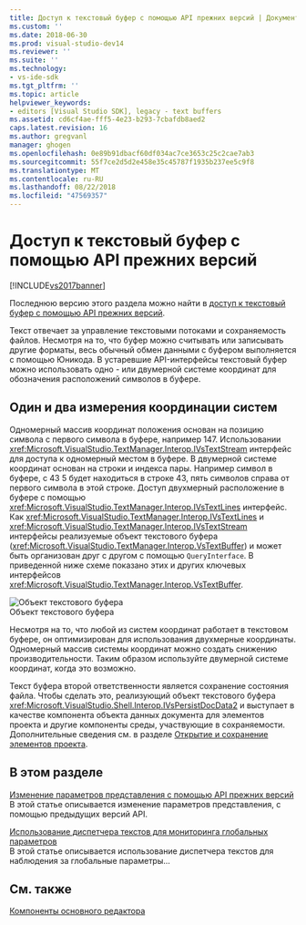 ```yaml
---
title: Доступ к текстовый буфер с помощью API прежних версий | Документация Майкрософт
ms.custom: ''
ms.date: 2018-06-30
ms.prod: visual-studio-dev14
ms.reviewer: ''
ms.suite: ''
ms.technology:
- vs-ide-sdk
ms.tgt_pltfrm: ''
ms.topic: article
helpviewer_keywords:
- editors [Visual Studio SDK], legacy - text buffers
ms.assetid: cd6cf4ae-fff5-4e23-b293-7cbafdb8aed2
caps.latest.revision: 16
ms.author: gregvanl
manager: ghogen
ms.openlocfilehash: 0e89b91dbacf60df034ac7ce3653c25c2cae7ab3
ms.sourcegitcommit: 55f7ce2d5d2e458e35c45787f1935b237ee5c9f8
ms.translationtype: MT
ms.contentlocale: ru-RU
ms.lasthandoff: 08/22/2018
ms.locfileid: "47569357"
---
```

# <a name="accessing-the-text-buffer-by-using-the-legacy-api"></a>Доступ к текстовый буфер с помощью API прежних версий
[!INCLUDE[vs2017banner](../includes/vs2017banner.md)]

Последнюю версию этого раздела можно найти в [доступ к текстовый буфер с помощью API прежних версий](https://docs.microsoft.com/visualstudio/extensibility/accessing-the-text-buffer-by-using-the-legacy-api).  
  
Текст отвечает за управление текстовыми потоками и сохраняемость файлов. Несмотря на то, что буфер можно считывать или записывать другие форматы, весь обычный обмен данными с буфером выполняется с помощью Юникода. В устаревшие API-интерфейсы текстовый буфер можно использовать одно - или двумерной системе координат для обозначения расположений символов в буфере.  
  
## <a name="one--and-two-dimension-coordinate-systems"></a>Один и два измерения координации систем  
 Одномерный массив координат положения основан на позицию символа с первого символа в буфере, например 147. Использовании <xref:Microsoft.VisualStudio.TextManager.Interop.IVsTextStream> интерфейс для доступа к одномерный местом в буфере. В двумерной системе координат основан на строки и индекса пары. Например символ в буфере, с 43 5 будет находиться в строке 43, пять символов справа от первого символа в этой строке. Доступ двухмерный расположение в буфере с помощью <xref:Microsoft.VisualStudio.TextManager.Interop.IVsTextLines> интерфейс. Как <xref:Microsoft.VisualStudio.TextManager.Interop.IVsTextLines> и <xref:Microsoft.VisualStudio.TextManager.Interop.IVsTextStream> интерфейсы реализуемые объект текстового буфера (<xref:Microsoft.VisualStudio.TextManager.Interop.VsTextBuffer>) и может быть организован друг с другом с помощью `QueryInterface`. В приведенной ниже схеме показано этих и других ключевых интерфейсов <xref:Microsoft.VisualStudio.TextManager.Interop.VsTextBuffer>.  
  
 ![Объект текстового буфера](../extensibility/media/vstextbuffer.gif "vsTextBuffer")  
Объект текстового буфера  
  
 Несмотря на то, что любой из систем координат работает в текстовом буфере, он оптимизирован для использования двухмерные координаты. Одномерный массив системы координат можно создать снижению производительности. Таким образом используйте двумерной системе координат, когда это возможно.  
  
 Текст буфера второй ответственности является сохранение состояния файла. Чтобы сделать это, реализующий объект текстового буфера <xref:Microsoft.VisualStudio.Shell.Interop.IVsPersistDocData2> и выступает в качестве компонента объекта данных документа для элементов проекта и другие компоненты среды, участвующие в сохраняемости. Дополнительные сведения см. в разделе [Открытие и сохранение элементов проекта](../extensibility/internals/opening-and-saving-project-items.md).  
  
## <a name="in-this-section"></a>В этом разделе  
 [Изменение параметров представления с помощью API прежних версий](../extensibility/changing-view-settings-by-using-the-legacy-api.md)  
 В этой статье описывается изменение параметров представления, с помощью предыдущих версий API.  
  
 [Использование диспетчера текстов для мониторинга глобальных параметров](../extensibility/using-the-text-manager-to-monitor-global-settings.md)  
 В этой статье описывается использование диспетчера текстов для наблюдения за глобальные параметры...  
  
## <a name="see-also"></a>См. также  
 [Компоненты основного редактора](../extensibility/inside-the-core-editor.md)

